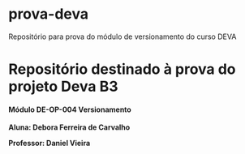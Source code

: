 # prova-deva
Repositório para prova do módulo de versionamento do curso DEVA
<h1> Repositório destinado à prova do projeto Deva B3 </h1>
     <h4> Módulo <strong>DE-OP-004 Versionamento<strong> </h4>
  
  
  
  <p> Aluna: Debora Ferreira de Carvalho <p>
  <p>Professor: Daniel Vieira <p>

